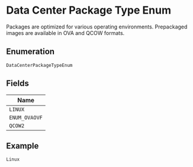 
# Data Center Package Type Enum

Packages are optimized for various operating environments. Prepackaged images are available in OVA and QCOW formats.

## Enumeration

`DataCenterPackageTypeEnum`

## Fields

| Name |
|  --- |
| `LINUX` |
| `ENUM_OVAOVF` |
| `QCOW2` |

## Example

```
Linux
```

